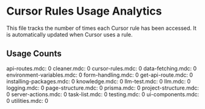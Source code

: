 # Cursor Rules Usage Analytics

This file tracks the number of times each Cursor rule has been accessed.
It is automatically updated when Cursor uses a rule.

## Usage Counts

api-routes.mdc: 0
cleaner.mdc: 0
cursor-rules.mdc: 0
data-fetching.mdc: 0
environment-variables.mdc: 0
form-handling.mdc: 0
get-api-route.mdc: 0
installing-packages.mdc: 0
knowledge.mdc: 0
llm-test.mdc: 0
llm.mdc: 0
logging.mdc: 0
page-structure.mdc: 0
prisma.mdc: 0
project-structure.mdc: 0
server-actions.mdc: 0
task-list.mdc: 0
testing.mdc: 0
ui-components.mdc: 0
utilities.mdc: 0
